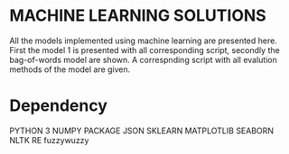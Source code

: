 
# MACHINE LEARNING SOLUTIONS

All the models implemented using machine learning are presented here. First the model 1 is presented with all corresponding script, secondly the bag-of-words model are shown. A correspnding script with all evalution methods of the model are given. 

# Dependency 

PYTHON 3
NUMPY PACKAGE
JSON
SKLEARN
MATPLOTLIB
SEABORN
NLTK
RE
fuzzywuzzy


